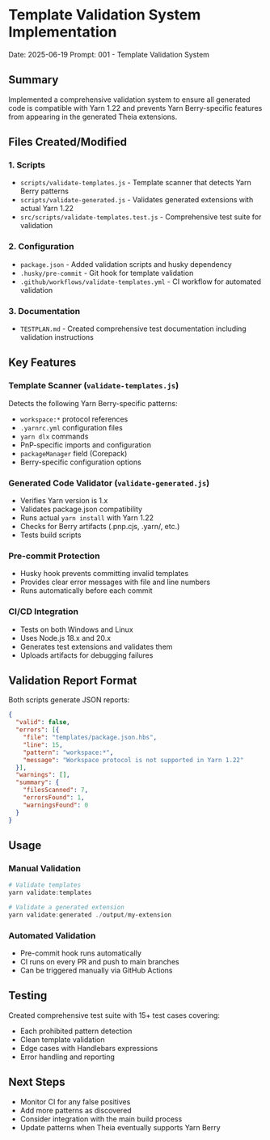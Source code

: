 # Template Validation System Implementation

Date: 2025-06-19
Prompt: 001 - Template Validation System

## Summary
Implemented a comprehensive validation system to ensure all generated code is compatible with Yarn 1.22 and prevents Yarn Berry-specific features from appearing in the generated Theia extensions.

## Files Created/Modified

### 1. Scripts
- `scripts/validate-templates.js` - Template scanner that detects Yarn Berry patterns
- `scripts/validate-generated.js` - Validates generated extensions with actual Yarn 1.22
- `src/scripts/validate-templates.test.js` - Comprehensive test suite for validation

### 2. Configuration
- `package.json` - Added validation scripts and husky dependency
- `.husky/pre-commit` - Git hook for template validation
- `.github/workflows/validate-templates.yml` - CI workflow for automated validation

### 3. Documentation
- `TESTPLAN.md` - Created comprehensive test documentation including validation instructions

## Key Features

### Template Scanner (`validate-templates.js`)
Detects the following Yarn Berry-specific patterns:
- `workspace:*` protocol references
- `.yarnrc.yml` configuration files
- `yarn dlx` commands
- PnP-specific imports and configuration
- `packageManager` field (Corepack)
- Berry-specific configuration options

### Generated Code Validator (`validate-generated.js`)
- Verifies Yarn version is 1.x
- Validates package.json compatibility
- Runs actual `yarn install` with Yarn 1.22
- Checks for Berry artifacts (.pnp.cjs, .yarn/, etc.)
- Tests build scripts

### Pre-commit Protection
- Husky hook prevents committing invalid templates
- Provides clear error messages with file and line numbers
- Runs automatically before each commit

### CI/CD Integration
- Tests on both Windows and Linux
- Uses Node.js 18.x and 20.x
- Generates test extensions and validates them
- Uploads artifacts for debugging failures

## Validation Report Format
Both scripts generate JSON reports:
```json
{
  "valid": false,
  "errors": [{
    "file": "templates/package.json.hbs",
    "line": 15,
    "pattern": "workspace:*",
    "message": "Workspace protocol is not supported in Yarn 1.22"
  }],
  "warnings": [],
  "summary": {
    "filesScanned": 7,
    "errorsFound": 1,
    "warningsFound": 0
  }
}
```

## Usage

### Manual Validation
```powershell
# Validate templates
yarn validate:templates

# Validate a generated extension
yarn validate:generated ./output/my-extension
```

### Automated Validation
- Pre-commit hook runs automatically
- CI runs on every PR and push to main branches
- Can be triggered manually via GitHub Actions

## Testing
Created comprehensive test suite with 15+ test cases covering:
- Each prohibited pattern detection
- Clean template validation
- Edge cases with Handlebars expressions
- Error handling and reporting

## Next Steps
- Monitor CI for any false positives
- Add more patterns as discovered
- Consider integration with the main build process
- Update patterns when Theia eventually supports Yarn Berry